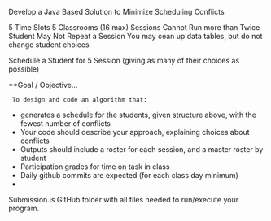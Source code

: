 Develop a Java Based Solution to Minimize Scheduling Conflicts

5 Time Slots 
5 Classrooms (16 max)
Sessions Cannot Run more than Twice
Student May Not Repeat a Session
You may cean up data tables, but do not change student choices
 

Schedule a Student for 5 Session (giving as many of their choices as possible)

**Goal / Objective...

     To design and code an algorithm that:
     
- generates a schedule for the students, given structure above, with the fewest number of conflicts
- Your code should describe your approach, explaining choices about conflicts
- Outputs should include a roster for each session, and a master roster by student
- Participation grades for time on task in class
- Daily github commits are expected (for each class day minimum)
- 
Submission is GitHub folder with all files needed to run/execute your program.
